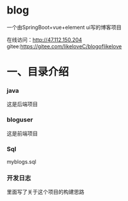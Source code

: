# blog
 一个由SpringBoot+vue+element ui写的博客项目

在线访问：http://47.112.150.204
gitee:https://gitee.com/likeloveC/blogoflikelove
# 一、目录介绍

### java

这是后端项目

### bloguser

这是前端项目

### Sql

myblogs.sql

### 开发日志

里面写了关于这个项目的构建思路
